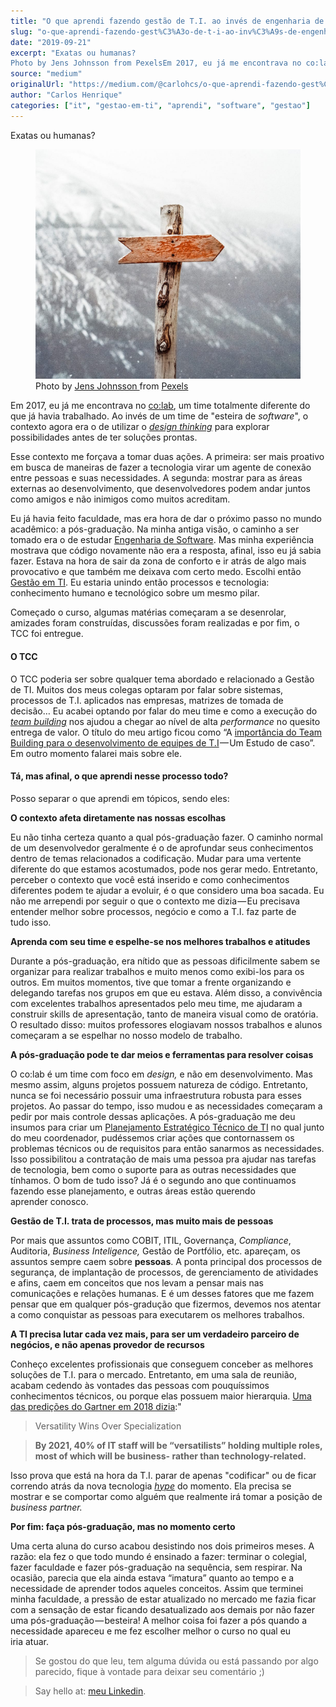 ```yaml
---
title: "O que aprendi fazendo gestão de T.I. ao invés de engenharia de software"
slug: "o-que-aprendi-fazendo-gest%C3%A3o-de-t-i-ao-inv%C3%A9s-de-engenharia-de-software-460a9d94f6c2"
date: "2019-09-21"
excerpt: "Exatas ou humanas?
Photo by Jens Johnsson from PexelsEm 2017, eu já me encontrava no co:lab, um time totalmente diferente do que já havia trabalhado. Ao invés de um time de \"esteira de software\", o co..."
source: "medium"
originalUrl: "https://medium.com/@carlohcs/o-que-aprendi-fazendo-gest%C3%A3o-de-t-i-ao-inv%C3%A9s-de-engenharia-de-software-460a9d94f6c2?source=rss-3ad5ddeda9f9------2"
author: "Carlos Henrique"
categories: ["it", "gestao-em-ti", "aprendi", "software", "gestao"]
---
```


<p>Exatas ou&nbsp;humanas?</p>
<figure><img alt="" src="/static/img/blog/img-1751403618788-e06l3tyll.jpg" data-original-src="https://cdn-images-1.medium.com/max/1024/1*Ws3HHaFTkfdTWfg7qF6OfA.jpeg"><figcaption>Photo by <a href="https://www.pexels.com/@jens-johnsson-14223?utm_content=attributionCopyText&amp;utm_medium=referral&amp;utm_source=pexels">Jens Johnsson </a>from&nbsp;<a href="https://www.pexels.com/photo/mountains-nature-arrow-guide-66100/?utm_content=attributionCopyText&amp;utm_medium=referral&amp;utm_source=pexels">Pexels</a></figcaption></figure><p>Em 2017, eu já me encontrava no <a href="https://medium.com/revista-co-lab">co:lab</a>, um time totalmente diferente do que já havia trabalhado. Ao invés de um time de "esteira de <em>software</em>", o contexto agora era o de utilizar o <a href="https://endeavor.org.br/tecnologia/design-thinking-inovacao/"><em>design thinking</em></a> para explorar possibilidades antes de ter soluções&nbsp;prontas.</p>
<p>Esse contexto me forçava a tomar duas ações. A primeira: ser mais proativo em busca de maneiras de fazer a tecnologia virar um agente de conexão entre pessoas e suas necessidades. A segunda: mostrar para as áreas externas ao desenvolvimento, que desenvolvedores podem andar juntos como amigos e não inimigos como muitos acreditam.</p>
<p>Eu já havia feito faculdade, mas era hora de dar o próximo passo no mundo acadêmico: a pós-graduação. Na minha antiga visão, o caminho a ser tomado era o de estudar <a href="https://www.impacta.edu.br/pos/engenharia-de-software">Engenharia de Software</a>. Mas minha experiência mostrava que código novamente não era a resposta, afinal, isso eu já sabia fazer. Estava na hora de sair da zona de conforto e ir atrás de algo mais provocativo e que também me deixava com certo medo. Escolhi então <a href="https://www.impacta.edu.br/graduacoes/gestao-da-tecnologia-da-informacao">Gestão em TI</a>. Eu estaria unindo então processos e tecnologia: conhecimento humano e tecnológico sobre um mesmo&nbsp;pilar.</p>
<p>Começado o curso, algumas matérias começaram a&nbsp;se&nbsp;desenrolar, amizades foram construídas, discussões foram realizadas e por fim, o TCC&nbsp;foi&nbsp;entregue.</p>
<h4><strong>O TCC</strong></h4>
<p>O TCC poderia ser sobre qualquer tema abordado e relacionado a Gestão de TI. Muitos dos meus colegas optaram por falar sobre sistemas, processos de T.I. aplicados nas empresas, matrizes de tomada de decisão… Eu acabei optando por falar do meu time e como a execução do <a href="https://www.ohub.com.br/ideias/team-building-o-que-e/"><em>team building</em></a> nos ajudou a chegar ao nível de alta <em>performance</em> no quesito entrega de valor. O título do meu artigo ficou como “A <a href="https://drive.google.com/file/d/1SV5MvFJ3q2fqAgOC_FNdvo_YnLoXWiEu/view?usp=sharing">importância do Team Building para o desenvolvimento de equipes de T.I</a> — Um Estudo de caso”. Em outro momento falarei mais sobre&nbsp;ele.</p>
<h4><strong>Tá, mas afinal, o que aprendi nesse processo&nbsp;todo?</strong></h4>
<p>Posso separar o que aprendi em tópicos, sendo&nbsp;eles:</p>
<p><strong>O contexto afeta diretamente nas nossas&nbsp;escolhas</strong></p>
<p>Eu não tinha certeza quanto a qual pós-graduação fazer. O caminho normal de um desenvolvedor geralmente é o de aprofundar seus conhecimentos dentro de temas relacionados a codificação. Mudar para uma vertente diferente do que estamos acostumados, pode nos gerar medo. Entretanto, perceber o contexto que você está inserido e como conhecimentos diferentes podem te ajudar a evoluir, é o que considero uma boa sacada. Eu não me arrependi por seguir o que o contexto me dizia — Eu precisava entender melhor sobre processos, negócio e como a T.I. faz parte de tudo&nbsp;isso.</p>
<p><strong>Aprenda com seu time e espelhe-se nos melhores trabalhos e&nbsp;atitudes</strong></p>
<p>Durante a pós-graduação, era nítido que as pessoas dificilmente sabem se organizar para realizar trabalhos e muito menos como exibi-los para os outros. Em muitos momentos, tive que tomar a frente organizando e delegando tarefas nos grupos em que eu estava. Além disso, a convivência com excelentes trabalhos apresentados pelo meu time, me ajudaram a construir skills de apresentação, tanto de maneira visual como de oratória. O resultado disso: muitos professores elogiavam nossos trabalhos e alunos começaram a se espelhar no nosso modelo de trabalho.</p>
<p><strong>A pós-graduação pode te dar meios e ferramentas para resolver&nbsp;coisas</strong></p>
<p>O co:lab é um time com foco em <em>design, </em>e não em desenvolvimento. Mas mesmo assim, alguns projetos possuem natureza de código. Entretanto, nunca se foi necessário possuir uma infraestrutura robusta para esses projetos. Ao passar do tempo, isso mudou e as necessidades começaram a pedir por mais controle dessas aplicações. A pós-graduação me deu insumos para criar um <a href="https://blog.tecjump.com.br/como-e-por-que-fazer-planejamento-estrategico-em-ti/">Planejamento Estratégico Técnico de TI</a> no qual junto do meu coordenador, pudéssemos criar ações que contornassem os problemas técnicos ou de requisitos para então sanarmos as necessidades. Isso possibilitou a contratação de mais uma pessoa pra ajudar nas tarefas de tecnologia, bem como o suporte para as outras necessidades que tínhamos. O bom de tudo isso? Já é o segundo ano que continuamos fazendo esse planejamento, e outras áreas estão querendo aprender&nbsp;conosco.</p>
<p><strong>Gestão de T.I. trata de processos, mas muito mais de&nbsp;pessoas</strong></p>
<p>Por mais que assuntos como COBIT, ITIL, Governança, <em>Compliance</em>, Auditoria, <em>Business</em> <em>Inteligence, </em>Gestão de<em> </em>Portfólio, etc. apareçam, os assuntos sempre caem sobre <strong>pessoas</strong>. A ponta principal dos processos de segurança, de implantação de processos, de gerenciamento de atividades e afins, caem em conceitos que nos levam a pensar mais nas comunicações e relações humanas. E é um desses fatores que me fazem pensar que em qualquer pós-gradução que fizermos, devemos nos atentar a como conquistar as pessoas para executarem os melhores trabalhos.</p>
<p><strong>A TI precisa lutar cada vez mais, para ser um verdadeiro parceiro de negócios, e não apenas provedor de&nbsp;recursos</strong></p>
<p>Conheço excelentes profissionais que conseguem conceber as melhores soluções de T.I. para o mercado. Entretanto, em uma sala de reunião, acabam cedendo às vontades das pessoas com pouquíssimos conhecimentos técnicos, ou porque elas possuem maior hierarquia. <a href="https://www.gartner.com/smarterwithgartner/gartner-top-strategic-predictions-for-2018-and-beyond/">Uma das predições do Gartner em 2018&nbsp;dizia</a>:"</p>
<blockquote>Versatility Wins Over Specialization</blockquote>
<blockquote><strong>By 2021, 40% of IT staff will be “versatilists” holding multiple roles, most of which will be business- rather than technology-related.</strong></blockquote>
<p>Isso prova que está na hora da T.I. parar de apenas "codificar" ou de ficar correndo atrás da nova tecnologia <a href="https://canaltech.com.br/inovacao/o-ciclo-de-hype-das-tecnologias-emergentes/"><em>hype</em></a> do momento. Ela precisa se mostrar e se comportar como alguém que realmente irá tomar a posição de <em>business&nbsp;partner.</em></p>
<p><strong>Por fim: faça pós-graduação, mas no momento&nbsp;certo</strong></p>
<p>Uma certa aluna do curso acabou desistindo nos dois primeiros meses. A razão: ela fez o que todo mundo é ensinado a fazer: terminar o colegial, fazer faculdade e fazer pós-graduação na sequência, sem respirar. Na ocasião, parecia que ela ainda estava “imatura” quanto ao tempo e a necessidade de aprender todos aqueles conceitos. Assim que terminei minha faculdade, a pressão de estar atualizado no mercado me fazia ficar com a sensação de estar ficando desatualizado aos demais por não fazer uma pós-graduação — besteira! A melhor coisa foi fazer a pós quando a necessidade apareceu e me fez escolher melhor o curso no qual eu iria&nbsp;atuar.</p>
<blockquote>Se gostou do que leu, tem alguma dúvida ou está passando por algo parecido, fique à vontade para deixar seu comentário&nbsp;;)</blockquote>
<blockquote>Say hello at: <a href="http://linkedin.com/in/carlohcs?source=post_page---------------------------">meu Linkedin</a>.</blockquote>
<img src="/static/img/blog/img-1751403618789-tacpzyg3d.jpg" width="1" height="1" alt="" data-original-src="https://medium.com/_/stat?event=post.clientViewed&amp;referrerSource=full_rss&amp;postId=460a9d94f6c2">
